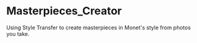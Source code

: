 # Masterpieces_Creator
Using Style Transfer to create masterpieces in Monet's style from photos you take.
